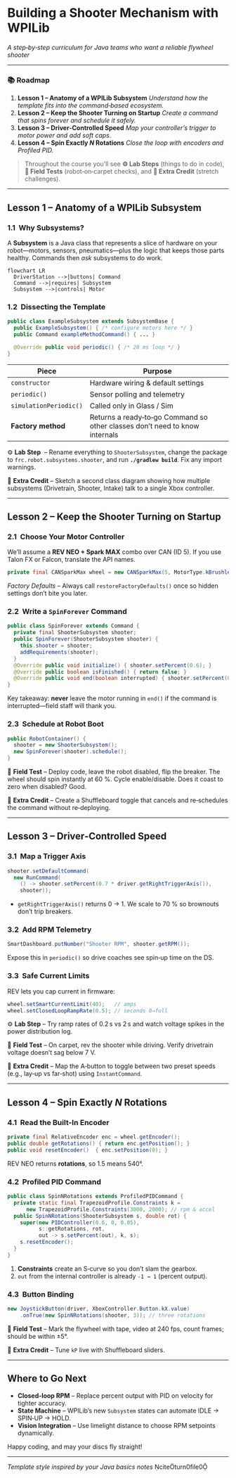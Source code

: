 # Building a Shooter Mechanism with WPILib

*A step‑by‑step curriculum for Java teams who want a reliable flywheel shooter*

---

### 📚  Roadmap

1. **Lesson 1 – Anatomy of a WPILib Subsystem**
   *Understand how the template fits into the command‑based ecosystem.*
2. **Lesson 2 – Keep the Shooter Turning on Startup**
   *Create a command that spins forever and schedule it safely.*
3. **Lesson 3 – Driver‑Controlled Speed**
   *Map your controller’s trigger to motor power and add soft caps.*
4. **Lesson 4 – Spin Exactly *N* Rotations**
   *Close the loop with encoders and Profiled PID.*

> Throughout the course you’ll see **⚙️ Lab Steps** (things to do in code), **🚀 Field Tests** (robot‑on‑carpet checks), and **🧠 Extra Credit** (stretch challenges).

---

## Lesson 1 – Anatomy of a WPILib Subsystem

### 1.1  Why Subsystems?

A **Subsystem** is a Java class that represents a slice of hardware on your robot—motors, sensors, pneumatics—plus the logic that keeps those parts healthy.  Commands then *ask* subsystems to do work.

```mermaid
flowchart LR
  DriverStation -->|buttons| Command
  Command -->|requires| Subsystem
  Subsystem -->|controls| Motor
```

### 1.2  Dissecting the Template

```java
public class ExampleSubsystem extends SubsystemBase {
  public ExampleSubsystem() { /* configure motors here */ }
  public Command exampleMethodCommand() { ... }

  @Override public void periodic() { /* 20 ms loop */ }
}
```

| Piece                  | Purpose                                                                     |
| ---------------------- | --------------------------------------------------------------------------- |
| `constructor`          | Hardware wiring & default settings                                          |
| `periodic()`           | Sensor polling and telemetry                                                |
| `simulationPeriodic()` | Called only in Glass / Sim                                                  |
| **Factory method**     | Returns a ready‑to‑go Command so other classes don’t need to know internals |

⚙️ **Lab Step**  – Rename everything to `ShooterSubsystem`, change the package to `frc.robot.subsystems.shooter`, and run **`./gradlew build`**. Fix any import warnings.

🧠 **Extra Credit** – Sketch a second class diagram showing how multiple subsystems (Drivetrain, Shooter, Intake) talk to a single Xbox controller.

---

## Lesson 2 – Keep the Shooter Turning on Startup

### 2.1  Choose Your Motor Controller

We’ll assume a **REV NEO + Spark MAX** combo over CAN (ID 5). If you use Talon FX or Falcon, translate the API names.

```java
private final CANSparkMax wheel = new CANSparkMax(5, MotorType.kBrushless);
```

*Factory Defaults* – Always call `restoreFactoryDefaults()` once so hidden settings don’t bite you later.

### 2.2  Write a `SpinForever` Command

```java
public class SpinForever extends Command {
  private final ShooterSubsystem shooter;
  public SpinForever(ShooterSubsystem shooter) {
    this.shooter = shooter;
    addRequirements(shooter);
  }
  @Override public void initialize() { shooter.setPercent(0.6); }
  @Override public boolean isFinished() { return false; }
  @Override public void end(boolean interrupted) { shooter.setPercent(0); }
}
```

Key takeaway: **never** leave the motor running in `end()` if the command is interrupted—field staff will thank you.

### 2.3  Schedule at Robot Boot

```java
public RobotContainer() {
  shooter = new ShooterSubsystem();
  new SpinForever(shooter).schedule();
}
```

🚀 **Field Test** – Deploy code, leave the robot disabled, flip the breaker. The wheel should spin instantly at 60 %. Cycle enable/disable. Does it coast to zero when disabled? Good.

🧠 **Extra Credit** – Create a Shuffleboard toggle that cancels and re‑schedules the command without re‑deploying.

---

## Lesson 3 – Driver‑Controlled Speed

### 3.1  Map a Trigger Axis

```java
shooter.setDefaultCommand(
  new RunCommand(
    () -> shooter.setPercent(0.7 * driver.getRightTriggerAxis()),
    shooter));
```

* `getRightTriggerAxis()` returns 0 → 1.  We scale to 70 % so brownouts don’t trip breakers.

### 3.2  Add RPM Telemetry

```java
SmartDashboard.putNumber("Shooter RPM", shooter.getRPM());
```

Expose this in `periodic()` so drive coaches see spin‑up time on the DS.

### 3.3  Safe Current Limits

REV lets you cap current in firmware:

```java
wheel.setSmartCurrentLimit(40);   // amps
wheel.setClosedLoopRampRate(0.5); // seconds 0→full
```

⚙️ **Lab Step** – Try ramp rates of 0.2 s vs 2 s and watch voltage spikes in the power distribution log.

🚀 **Field Test** – On carpet, rev the shooter while driving. Verify drivetrain voltage doesn’t sag below 7 V.

🧠 **Extra Credit** – Map the A‑button to toggle between two preset speeds (e.g., lay‑up vs far‑shot) using `InstantCommand`.

---

## Lesson 4 – Spin Exactly *N* Rotations

### 4.1  Read the Built‑In Encoder

```java
private final RelativeEncoder enc = wheel.getEncoder();
public double getRotations() { return enc.getPosition(); }
public void resetEncoder()  { enc.setPosition(0); }
```

REV NEO returns **rotations**, so 1.5 means 540°.

### 4.2  Profiled PID Command

```java
public class SpinNRotations extends ProfiledPIDCommand {
  private static final TrapezoidProfile.Constraints k =
      new TrapezoidProfile.Constraints(3000, 2000); // rpm & accel
  public SpinNRotations(ShooterSubsystem s, double rot) {
    super(new PIDController(0.6, 0, 0.05),
          s::getRotations, rot,
          out -> s.setPercent(out), k, s);
    s.resetEncoder();
  }
}
```

1. **Constraints** create an S‑curve so you don’t slam the gearbox.
2. `out` from the internal controller is already `-1 → 1` (percent output).

### 4.3  Button Binding

```java
new JoystickButton(driver, XboxController.Button.kX.value)
    .onTrue(new SpinNRotations(shooter, 3)); // three rotations
```

🚀 **Field Test** – Mark the flywheel with tape, video at 240 fps, count frames; should be within ±5°.

🧠 **Extra Credit** – Tune `kP` live with Shuffleboard sliders.

---

## Where to Go Next

* **Closed‑loop RPM** – Replace percent output with PID on velocity for tighter accuracy.
* **State Machine** – WPILib’s new `Subsystem` states can automate IDLE → SPIN‑UP → HOLD.
* **Vision Integration** – Use limelight distance to choose RPM setpoints dynamically.

Happy coding, and may your discs fly straight!

---

*Template style inspired by your Java basics notes* citeturn0file0

